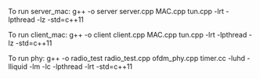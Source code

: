 To run server_mac: g++ -o server server.cpp MAC.cpp tun.cpp -lrt -lpthread -lz -std=c++11

To run client_mac: g++ -o client client.cpp MAC.cpp tun.cpp -lrt -lpthread -lz -std=c++11

To run phy: g++ -o radio_test radio_test.cpp ofdm_phy.cpp timer.cc -luhd -lliquid -lm -lc -lpthread -lrt -std=c++11
